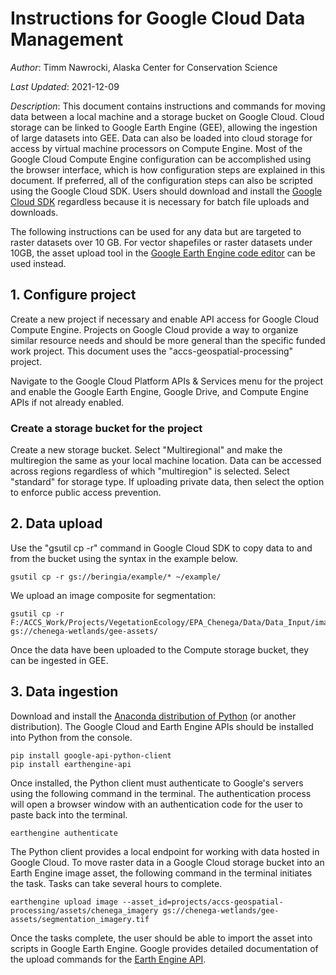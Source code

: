 # Instructions for Google Cloud Data Management

*Author*: Timm Nawrocki, Alaska Center for Conservation Science

*Last Updated*: 2021-12-09

*Description*: This document contains instructions and commands for moving data between a local machine and a storage bucket on Google Cloud. Cloud storage can be linked to Google Earth Engine (GEE), allowing the ingestion of large datasets into GEE. Data can also be loaded into cloud storage for access by virtual machine processors on Compute Engine. Most of the Google Cloud Compute Engine configuration can be accomplished using the browser interface, which is how configuration steps are explained in this document. If preferred, all of the configuration steps can also be scripted using the Google Cloud SDK. Users should download and install the [Google Cloud SDK](https://cloud.google.com/sdk/) regardless because it is necessary for batch file uploads and downloads.

The following instructions can be used for any data but are targeted to raster datasets over 10 GB. For vector shapefiles or raster datasets under 10GB, the asset upload tool in the [Google Earth Engine code editor](https://code.earthengine.google.com) can be used instead.

## 1. Configure project

Create a new project if necessary and enable API access for Google Cloud Compute Engine. Projects on Google Cloud provide a way to organize similar resource needs and should be more general than the specific funded work project. This document uses the "accs-geospatial-processing" project.

Navigate to the Google Cloud Platform APIs & Services menu for the project and enable the Google Earth Engine, Google Drive, and Compute Engine APIs if not already enabled.

### Create a storage bucket for the project

Create a new storage bucket. Select "Multiregional" and make the multiregion the same as your local machine location. Data can be accessed across regions regardless of which "multiregion" is selected. Select "standard" for storage type. If uploading private data, then select the option to enforce public access prevention.

## 2. Data upload

Use the "gsutil cp -r" command in Google Cloud SDK to copy data to and from the bucket using the syntax in the example below.

```
gsutil cp -r gs://beringia/example/* ~/example/
```

We upload an image composite for segmentation:

```
gsutil cp -r F:/ACCS_Work/Projects/VegetationEcology/EPA_Chenega/Data/Data_Input/imagery/maxar/processed/segmentation_imagery.tif gs://chenega-wetlands/gee-assets/
```

Once the data have been uploaded to the Compute storage bucket, they can be ingested in GEE.

## 3. Data ingestion

Download and install the [Anaconda distribution of Python](https://www.anaconda.com/products/individual) (or another distribution). The Google Cloud and Earth Engine APIs should be installed into Python from the console.

```
pip install google-api-python-client
pip install earthengine-api
```

Once installed, the Python client must authenticate to Google's servers using the following command in the terminal. The authentication process will open a browser window with an authentication code for the user to paste back into the terminal.

```
earthengine authenticate
```

The Python client provides a local endpoint for working with data hosted in Google Cloud. To move raster data in a Google Cloud storage bucket into an Earth Engine image asset, the following command in the terminal initiates the task. Tasks can take several hours to complete.

```
earthengine upload image --asset_id=projects/accs-geospatial-processing/assets/chenega_imagery gs://chenega-wetlands/gee-assets/segmentation_imagery.tif
```

Once the tasks complete, the user should be able to import the asset into scripts in Google Earth Engine. Google provides detailed documentation of the upload commands for the [Earth Engine API](https://developers.google.com/earth-engine/guides/command_line#upload).